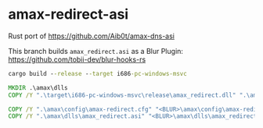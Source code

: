 # amax-redirect-asi
Rust port of https://github.com/Aib0t/amax-dns-asi

This branch builds `amax_redirect.asi` as a Blur Plugin: https://github.com/tobii-dev/blur-hooks-rs


```bat
cargo build --release --target i686-pc-windows-msvc

MKDIR .\amax\dlls
COPY /Y ".\target\i686-pc-windows-msvc\release\amax_redirect.dll" ".\amax\dlls\amax_redirect.asi"

COPY /Y ".\amax\config\amax-redirect.cfg" "<BLUR>\amax\config\amax-redirect.cfg"
COPY /Y ".\amax\dlls\amax_redirect.asi" "<BLUR>\amax\dlls\amax_redirect.asi"
```
